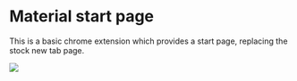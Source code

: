 # Material start page

This is a basic chrome extension which provides a start page, replacing the stock new tab page.

<img src="https://i.ibb.co/JdpYBJM/start-page.gif"/>
